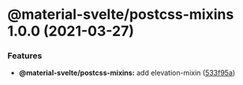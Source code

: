 # @material-svelte/postcss-mixins 1.0.0 (2021-03-27)


### Features

* **@material-svelte/postcss-mixins:** add elevation-mixin ([533f95a](https://github.com/material-svelte/material-svelte/commit/533f95a122e9a1f6d581410ee39d887690bbdaf3))
